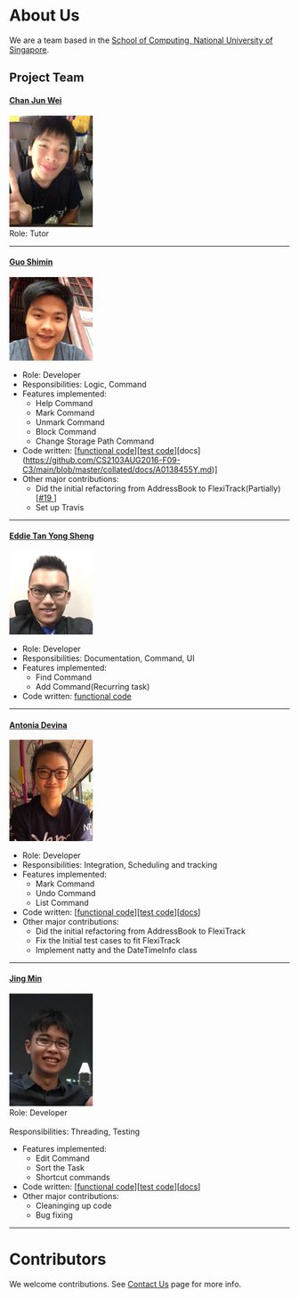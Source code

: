 # About Us

We are a team based in the [School of Computing, National University of Singapore](http://www.comp.nus.edu.sg).

## Project Team

#### [Chan Jun Wei]()
<img src="images/ChanJunWei.jpg" width="150"><br>
Role: Tutor <br>  

-----

#### [Guo Shimin](https://github.com/shimin2016)
<img src="images/GuoShiMin.jpg" width="150"><br>
* Role: Developer <br>  
* Responsibilities: Logic, Command
* Features implemented:
	* Help Command
	* Mark Command
	* Unmark Command
	* Block Command
	* Change Storage Path Command
* Code written: [[functional code](https://github.com/CS2103AUG2016-F09-C3/main/blob/master/collated/main/A0138455Y.md)][[test code](https://github.com/CS2103AUG2016-F09-C3/main/blob/master/collated/test/A0138455Y.md)][docs]
(https://github.com/CS2103AUG2016-F09-C3/main/blob/master/collated/docs/A0138455Y.md)]
* Other major contributions:
	* Did the initial refactoring from AddressBook to FlexiTrack(Partially) [[#19 ](https://github.com/CS2103AUG2016-F09-C3/main/pull/19)]
	* Set up Travis

-----

#### [Eddie Tan Yong Sheng](https://github.com/e-tys) 
<img src="images/EddieTan.jpg" width="150"><br>
* Role: Developer <br>  
* Responsibilities: Documentation, Command, UI
* Features implemented:
	* Find Command
	* Add Command(Recurring task)
* Code written: [functional code](A0147092E.md)
-----

#### [Antonia Devina](https://github.com/antoniadevina)
<img src="images/AntoniaDevina.jpeg" width="150"><br>
* Role: Developer <br>  
* Responsibilities: Integration, Scheduling and tracking
* Features implemented:
	* Mark Command 
	* Undo Command 
	* List Command 
* Code written: [[functional code](https://github.com/CS2103AUG2016-F09-C3/main/blob/master/collated/main/A0127686R.md)][[test code](https://github.com/CS2103AUG2016-F09-C3/main/blob/master/collated/test/A0127686R.md)][[docs](https://github.com/CS2103AUG2016-F09-C3/main/blob/master/collated/docs/A0127686R.md)]
* Other major contributions:
	* Did the initial refactoring from AddressBook to FlexiTrack 
	* Fix the Initial test cases to fit FlexiTrack 
	* Implement natty and the DateTimeInfo class

-----

#### [Jing Min](https://github.com/teojm37)
<img src="images/JingMin.jpg" width="150"><br>
 Role: Developer <br>  
 Responsibilities: Threading, Testing
 * Features implemented:
	* Edit Command 
	* Sort the Task
	* Shortcut commands
* Code written: [[functional code](https://github.com/CS2103AUG2016-F09-C3/main/blob/master/collated/main/A0127855W.md)][[test code](https://github.com/CS2103AUG2016-F09-C3/main/blob/master/collated/test/A0127855W.md)][[docs](https://github.com/CS2103AUG2016-F09-C3/main/blob/master/collated/docs/A0127855W.md)]
* Other major contributions:
	* Cleaninging up code
	* Bug fixing
 -----


# Contributors

We welcome contributions. See [Contact Us](ContactUs.md) page for more info.
